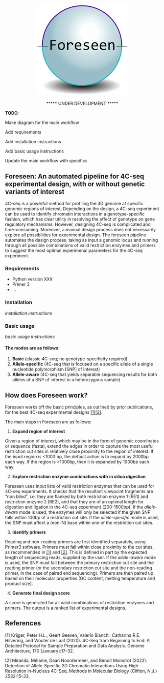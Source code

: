 <p align="center">
  <img src="https://github.com/hrayjones/foreseen/blob/main/foreseen.png?raw=true" width="300">
</p>

<p align="center">
***** UNDER DEVELOPMENT *****
</p>

__TODO__:

Make diagram for the main workflow

Add requirements

Add installation instructions

Add basic usage instructions

Update the main workflow with specifics

</p>

## Foreseen: An automated pipeline for 4C-seq experimental design, with or without genetic variants of interest

4C-seq is a powerful method for profiling the 3D genome at specific genomic regions of interest. Depending on the design, a 4C-seq experiment can be used to identify chromatin interactions in a genotype-specific fashion, which has clear utility in resolving the effect of genotype on gene regulatory mechanisms. However, designing 4C-seq is complicated and time-consuming. Moreover, a manual design process does not necessarily explore all possibilities for experimental design. The foreseen pipeline automates the design process, taking as input a genomic locus and running through all possible combinations of valid restriction enzymes and primers to suggest the most optimal experimenal parameters for the 4C-seq experiment.

### Requirements
- Python version XXX
- Primer 3
- ...

### Installation
*installation instructions*

### Basic usage
*basic usage instructions*

#### The modes are as follows:
1) __Basic__ (classic 4C-seq; no genotype-specificity required)
2) __Allele-specific__ (4C-seq that is focused on a specific allele of a single nucleotide polymorphism [SNP] of interest)
3) __Allele-aware__ (4C-seq that yields separable sequencing results for both alleles of a SNP of interest in a heterozygous sample)

## How does Foreseen work?
Foreseen works off the basic principles, as outlined by prior publications, for the best 4C-seq experimental designs [[1]](#1)[[2]](#2).

The main steps in Foreseen are as follows:
1) __Expand region of interest__

Given a region of interest, which may be in the form of genomic coordinates or sequence (fasta), extend the edges in order to capture the most useful restriction cut sites in relatively close proximity to the region of interest. If the input region is <1000 bp, the default action is to expand by 2000bp each way. If the region is >1000bp, then it is expanded by 1000bp each way.

2) __Explore restriction enzyme combinations with in silico digestion__

Foreseen uses input lists of valid restriction enzymes that can be used for 4C-seq experiments. It checks that the resultant viewpoint fragments are "non blind", i.e. they are flanked by both restriction enzyme 1 (RE1) and restriction enzyme 2 (RE2), and that they are of an optimal length for digestion and ligation in the 4C-seq experiment (200-1500bp). If the _allele-aware_ mode is used, the enzymes will only be selected if the given SNP falls within 100bp of a restriction cut site. If the _allele-specific_ mode is used, the SNP must affect a (non-N) base within one of the restriction cut sites.

3) __Identify primers__

Reading and non-reading primers are first identified separately, using Primer3 software. Primers must fall within close proximity to the cut sites, as recommended in [[1]](#1) and [[2]](#2). This is defined in part by the expected length of sequencing reads, supplied by the user. If the _allele-aware_ mode is used, the SNP must fall between the primary restriction cut site and the reading primer (or the secondary restriction cut site and the non-reading primer, in the case of paired end sequencing). Primers are then paired up based on their molecular properties (GC content, melting temperature and product size).

4) __Generate final design score__

A score is generated for all valid combinations of restriction enzymes and primers. The output is a ranked list of experimental designs. 

 
## References
<a id="1">[1]</a> 
Krijger, Peter H.L., Geert Geeven, Valerio Bianchi, Catharina R.E. Hilvering, and Wouter de Laat (2020).
4C-Seq from Beginning to End: A Detailed Protocol for Sample Preparation and Data Analysis. 
Genome Architecture, 170 (January):17–32.

<a id="2">[2]</a> 
Miranda, Mélanie, Daan Noordermeer, and Benoit Moindrot (2022). 
Detection of Allele-Specific 3D Chromatin Interactions Using High-Resolution In-Nucleus 4C-Seq. 
Methods in Molecular Biology (Clifton, N.J.) 2532:15–33.

